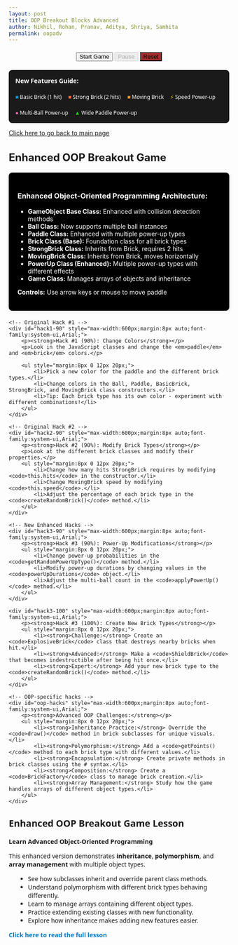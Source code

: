 ```yaml
---
layout: post 
title: OOP Breakout Blocks Advanced
author: Nikhil, Rohan, Pranav, Aditya, Shriya, Samhita
permalink: oopadv
---
```





<canvas id="gameCanvas" width="600" height="400"></canvas>

<div class="breakout-section" style="text-align:center; margin:20px 0;">
    <button id="startBtn" class="breakout-btn">Start Game</button>
    <button id="pauseBtn" class="breakout-btn" disabled>Pause</button>
    <button id="resetBtn" class="breakout-btn" style="background:#a52c2cff;">Reset</button>
    <button id="nextLevelBtn" class="breakout-btn" style="display:none;">Next Level ▶</button>
</div>

<!-- Enhanced Features Legend -->
<div style="max-width:600px;margin:8px auto;font-family:system-ui,Arial;background:#1a1a1a;padding:15px;border-radius:8px;color:white;">
    <h4 style="margin-top:0;">New Features Guide:</h4>
    <div style="display:flex;flex-wrap:wrap;gap:15px;font-size:12px;">
        <div><span style="color:#0095DD;">■</span> Basic Brick (1 hit)</div>
        <div><span style="color:#ff6b35;">■</span> Strong Brick (2 hits)</div>
        <div><span style="color:#f7931e;">■</span> Moving Brick</div>
        <div><span style="color:gold;">⚡</span> Speed Power-up</div>
        <div><span style="color:#ff69b4;">●</span> Multi-Ball Power-up</div>
        <div><span style="color:lime;">▲</span> Wide Paddle Power-up</div>
    </div>
</div>

<!-- Hack Challenges Section -->
<div class="breakout-container">
    <p><a href="{{site.baseurl}}/breakout" class="breakout-btn">Click here to go back to main page</a></p>
    <h2 class="breakout-title" style="font-size:1.5rem;">Enhanced OOP Breakout Game</h2>
    <!-- OOP Architecture Info -->
    <div class="breakout-section" style="background:black; padding:20px; border-radius:8px; margin:20px 0; color:white; box-shadow:0 2px 8px rgba(0,0,0,0.1);">
        <h3>Enhanced Object-Oriented Programming Architecture:</h3>
        <ul class="breakout-list">
            <li><strong>GameObject Base Class:</strong> Enhanced with collision detection methods</li>
            <li><strong>Ball Class:</strong> Now supports multiple ball instances</li>
            <li><strong>Paddle Class:</strong> Enhanced with multiple power-up types</li>
            <li><strong>Brick Class (Base):</strong> Foundation class for all brick types</li>
            <li><strong>StrongBrick Class:</strong> Inherits from Brick, requires 2 hits</li>
            <li><strong>MovingBrick Class:</strong> Inherits from Brick, moves horizontally</li>
            <li><strong>PowerUp Class (Enhanced):</strong> Multiple power-up types with different effects</li>
            <li><strong>Game Class:</strong> Manages arrays of objects and inheritance</li>
        </ul>
        <p><strong>Controls:</strong> Use arrow keys or mouse to move paddle</p>
    </div>

    <!-- Original Hack #1 -->
    <div id="hack1-90" style="max-width:600px;margin:8px auto;font-family:system-ui,Arial;">
        <p><strong>Hack #1 (90%): Change Colors</strong></p>
        <p>Look in the JavaScript classes and change the <em>paddle</em> and <em>brick</em> colors.</p>
        
        <ul style="margin:8px 0 12px 20px;">
            <li>Pick a new color for the paddle and the different brick types.</li>
            <li>Change colors in the Ball, Paddle, BasicBrick, StrongBrick, and MovingBrick class constructors.</li>
            <li>Tip: Each brick type has its own color - experiment with different combinations!</li>
        </ul>
    </div>

    <!-- Original Hack #2 -->
    <div id="hack2-90" style="max-width:600px;margin:8px auto;font-family:system-ui,Arial;">
        <p><strong>Hack #2 (90%): Modify Brick Types</strong></p>
        <p>Look at the different brick classes and modify their properties.</p>
        <ul style="margin:8px 0 12px 20px;">
            <li>Change how many hits StrongBrick requires by modifying <code>this.hits</code> in the constructor.</li>
            <li>Change MovingBrick speed by modifying <code>this.speed</code>.</li>
            <li>Adjust the percentage of each brick type in the <code>createRandomBrick()</code> method.</li>
        </ul>
    </div>

    <!-- New Enhanced Hacks -->
    <div id="hack3-90" style="max-width:600px;margin:8px auto;font-family:system-ui,Arial;">
        <p><strong>Hack #3 (90%): Power-Up Modifications</strong></p>
        <ul style="margin:8px 0 12px 20px;">
            <li>Change power-up probabilities in the <code>getRandomPowerUpType()</code> method.</li>
            <li>Modify power-up durations by changing values in the <code>powerUpDurations</code> object.</li>
            <li>Adjust the multi-ball count in the <code>applyPowerUp()</code> method.</li>
        </ul>
    </div>

    <div id="hack3-100" style="max-width:600px;margin:8px auto;font-family:system-ui,Arial;">
        <p><strong>Hack #3 (100%): Create New Brick Types</strong></p>
        <ul style="margin:8px 0 12px 20px;">
            <li><strong>Challenge:</strong> Create an <code>ExplosiveBrick</code> class that destroys nearby bricks when hit.</li>
            <li><strong>Advanced:</strong> Make a <code>ShieldBrick</code> that becomes indestructible after being hit once.</li>
            <li><strong>Expert:</strong> Add your new brick type to the <code>createRandomBrick()</code> method.</li>
        </ul>
    </div>

    <!-- OOP-specific hacks -->
    <div id="oop-hacks" style="max-width:600px;margin:8px auto;font-family:system-ui,Arial;">
        <p><strong>Advanced OOP Challenges:</strong></p>
        <ul style="margin:8px 0 12px 20px;">
            <li><strong>Inheritance Practice:</strong> Override the <code>draw()</code> method in brick subclasses for unique visuals.</li>
            <li><strong>Polymorphism:</strong> Add a <code>getPoints()</code> method to each brick type with different values.</li>
            <li><strong>Encapsulation:</strong> Create private methods in brick classes using the # syntax.</li>
            <li><strong>Composition:</strong> Create a <code>BrickFactory</code> class to manage brick creation.</li>
            <li><strong>Array Management:</strong> Study how the game handles arrays of different object types.</li>
        </ul>
    </div>
</div>

<div id="information" style="max-width:600px;margin:8px auto;font-family:system-ui,Arial;">
    <h2>Enhanced OOP Breakout Game Lesson</h2>
    <p><strong>Learn Advanced Object-Oriented Programming</strong></p>
    <p>This enhanced version demonstrates <strong>inheritance</strong>, <strong>polymorphism</strong>, and <strong>array management</strong> with multiple object types.</p>
    <ul style="margin:8px 0 12px 20px;">
        <li>See how subclasses inherit and override parent class methods.</li>
        <li>Understand polymorphism with different brick types behaving differently.</li>
        <li>Learn to manage arrays containing different object types.</li>
        <li>Practice extending existing classes with new functionality.</li>
        <li>Explore how inheritance makes adding new features easier.</li>
    </ul>
    <p><a href="{{site.baseurl}}/oopadvlesson" style="text-decoration:none;color:#007acc;font-weight:bold;">Click here to read the full lesson</a></p>
</div>

<script>
  // Enhanced GameObject base class with collision detection
  class GameObject {
      constructor(x, y) {
          this.x = x;
          this.y = y;
      }
      
      draw(ctx) {
          // Base draw method - to be overridden
      }
      
      update() {
          // Base update method - to be overridden
      }
      
      // Enhanced collision detection method
      getBounds() {
          return {
              left: this.x,
              right: this.x + (this.width || this.radius * 2),
              top: this.y,
              bottom: this.y + (this.height || this.radius * 2)
          };
      }
  }

  // Ball class - enhanced to support multiple instances
  class Ball extends GameObject {
      constructor(x, y, radius = 8) {
          super(x, y);
          this.radius = radius;
          this.dx = 2;
          this.dy = -2;
          this.color = "#0095DD";
          this.active = true;
      }
      
      draw(ctx) {
          if (!this.active) return;
          ctx.beginPath();
          ctx.arc(this.x, this.y, this.radius, 0, Math.PI * 2);
          ctx.fillStyle = this.color;
          ctx.fill();
          ctx.closePath();
      }
      
      update(canvasWidth, canvasHeight) {
          if (!this.active) return;
          
          // Wall collision
          if (this.x + this.dx > canvasWidth - this.radius || this.x + this.dx < this.radius) {
              this.dx = -this.dx;
          }
          if (this.y + this.dy < this.radius) {
              this.dy = -this.dy;
          }
          
          // Remove ball if it goes below canvas
          if (this.y > canvasHeight + 50) {
              this.active = false;
          }
          
          this.x += this.dx;
          this.y += this.dy;
      }
      
      reset(canvasWidth, canvasHeight) {
          this.x = canvasWidth / 2;
          this.y = canvasHeight - 30;
          this.active = true;
          const speed = Math.hypot(this.dx, this.dy);
          const angle = (Math.PI / 6) + Math.random() * (Math.PI / 3);
          const sign = Math.random() < 0.5 ? -1 : 1;
          this.dx = sign * speed * Math.cos(angle);
          this.dy = -Math.abs(speed * Math.sin(angle));
      }
      
      speedUp(multiplier = 1.12) {
          const currentSpeed = Math.hypot(this.dx, this.dy) * multiplier;
          const theta = Math.atan2(this.dy, this.dx);
          this.dx = currentSpeed * Math.cos(theta);
          this.dy = currentSpeed * Math.sin(theta);
      }
      
      collidesWith(obj) {
          return (
              this.active &&
              this.x > obj.x &&
              this.x < obj.x + obj.width &&
              this.y > obj.y &&
              this.y < obj.y + obj.height
          );
      }
      
      collidesWithPaddle(paddle) {
          return (
              this.active &&
              this.y + this.dy > paddle.canvasHeight - paddle.height &&
              this.x > paddle.x &&
              this.x < paddle.x + paddle.width
          );
      }
  }

  // Enhanced Paddle class with multiple power-up support
  class Paddle extends GameObject {
      constructor(x, y, canvasWidth, canvasHeight) {
          super(x, y);
          this.canvasWidth = canvasWidth;
          this.canvasHeight = canvasHeight;
          this.baseWidth = 75;
          this.width = this.baseWidth;
          this.height = 10;
          this.color = "#0095DD";
          this.speed = 7;
          this.leftPressed = false;
          this.rightPressed = false;
      }
      
      draw(ctx) {
          ctx.beginPath();
          ctx.rect(this.x, this.canvasHeight - this.height, this.width, this.height);
          ctx.fillStyle = this.color;
          ctx.fill();
          ctx.closePath();
      }
      
      update() {
          if (this.rightPressed && this.x < this.canvasWidth - this.width) {
              this.x += this.speed;
          } else if (this.leftPressed && this.x > 0) {
              this.x -= this.speed;
          }
      }
      
      setPosition(x) {
          if (x > 0 && x < this.canvasWidth) {
              this.x = x - this.width / 2;
          }
      }
      
      reset() {
          this.x = (this.canvasWidth - this.width) / 2;
          this.width = this.baseWidth;
      }
      
      applyPowerUp(type) {
          if (type === "wide") {
              this.width = this.baseWidth + 40;
          }
          // Speed and multi-ball are handled by the Game class
      }
      
      resetPowerUp() {
          this.width = this.baseWidth;
      }
  }

  // Base Brick class
  class Brick extends GameObject {
      constructor(x, y, width = 75, height = 20) {
          super(x, y);
          this.width = width;
          this.height = height;
          this.status = 1; // 1 = active, 0 = destroyed
          this.hasPowerUp = Math.random() < 0.3; // 30% chance
          this.color = "#0095DD";
      }
      
      draw(ctx) {
          if (this.status === 1) {
              ctx.beginPath();
              ctx.rect(this.x, this.y, this.width, this.height);
              
              if (this.hasPowerUp) {
                  ctx.shadowColor = "yellow";
                  ctx.shadowBlur = 5;
              } else {
                  ctx.shadowBlur = 0;
              }
              
              ctx.fillStyle = this.color;
              ctx.fill();
              ctx.closePath();
              ctx.shadowBlur = 0;
          }
      }
      
      hit() {
          this.status = 0;
          return true; // Brick is destroyed
      }
      
      isActive() {
          return this.status === 1;
      }
      
      getPoints() {
          return 1; // Base points for hitting this brick
      }
  }

  // StrongBrick - requires multiple hits
  class StrongBrick extends Brick {
      constructor(x, y, width = 75, height = 20) {
          super(x, y, width, height);
          this.maxHits = 2;
          this.hits = this.maxHits;
          this.color = "#ff6b35"; // Orange color
      }
      
      draw(ctx) {
          if (this.status === 1) {
              ctx.beginPath();
              ctx.rect(this.x, this.y, this.width, this.height);
              
              // Change color based on remaining hits
              const alpha = this.hits / this.maxHits;
              const r = 255;
              const g = Math.floor(107 * alpha);
              const b = Math.floor(53 * alpha);
              
              ctx.fillStyle = `rgb(${r}, ${g}, ${b})`;
              
              if (this.hasPowerUp) {
                  ctx.shadowColor = "yellow";
                  ctx.shadowBlur = 5;
              }
              
              ctx.fill();
              ctx.closePath();
              ctx.shadowBlur = 0;
              
              // Draw hit counter
              ctx.fillStyle = "white";
              ctx.font = "bold 12px Arial";
              ctx.textAlign = "center";
              ctx.fillText(this.hits.toString(), this.x + this.width/2, this.y + this.height/2 + 4);
          }
      }
      
      hit() {
          this.hits--;
          if (this.hits <= 0) {
              this.status = 0;
              return true; // Brick is destroyed
          }
          return false; // Brick still alive
      }
      
      getPoints() {
          return 2; // More points for stronger bricks
      }
  }

  // MovingBrick - moves horizontally
  class MovingBrick extends Brick {
      constructor(x, y, width = 75, height = 20) {
          super(x, y, width, height);
          this.speed = 1;
          this.direction = Math.random() > 0.5 ? 1 : -1;
          this.color = "#f7931e"; // Different orange
          this.originalX = x;
          this.moveRange = 50;
      }
      
      update(canvasWidth) {
          if (this.status === 1) {
              this.x += this.speed * this.direction;
              
              // Reverse direction if moving too far from original position
              if (Math.abs(this.x - this.originalX) > this.moveRange || 
                  this.x <= 0 || this.x >= canvasWidth - this.width) {
                  this.direction *= -1;
              }
          }
      }
      
      getPoints() {
          return 3; // Most points for moving bricks
      }
  }

  // Enhanced PowerUp class with multiple types
  class PowerUp extends GameObject {
      constructor(x, y, type = "wide") {
          super(x, y);
          this.size = 20;
          this.fallSpeed = 1.5;
          this.active = true;
          this.type = type;
          this.colors = {
              wide: { primary: "lime", secondary: "green", symbol: "▲" },
              speed: { primary: "gold", secondary: "orange", symbol: "⚡" },
              multiball: { primary: "#ff69b4", secondary: "#ff1493", symbol: "●" }
          };
      }
      
      draw(ctx) {
          if (this.active) {
              const colorConfig = this.colors[this.type];
              
              // Create gradient effect
              const gradient = ctx.createRadialGradient(
                  this.x, this.y, 2, this.x, this.y, this.size/2
              );
              gradient.addColorStop(0, colorConfig.primary);
              gradient.addColorStop(1, colorConfig.secondary);
              
              ctx.beginPath();
              ctx.arc(this.x, this.y, this.size / 2, 0, Math.PI * 2);
              ctx.fillStyle = gradient;
              ctx.fill();
              ctx.closePath();
              
              // Draw symbol
              ctx.fillStyle = "black";
              ctx.font = "bold 12px Arial";
              ctx.textAlign = "center";
              ctx.textBaseline = "middle";
              ctx.fillText(colorConfig.symbol, this.x, this.y);
          }
      }
      
      update(canvasHeight) {
          if (this.active) {
              this.y += this.fallSpeed;
              if (this.y > canvasHeight) {
                  this.active = false;
              }
          }
      }
      
      collidesWithPaddle(paddle) {
          return (
              this.active &&
              this.y + this.size / 2 >= paddle.canvasHeight - paddle.height &&
              this.x > paddle.x &&
              this.x < paddle.x + paddle.width
          );
      }
      
      collect() {
          this.active = false;
      }
  }

  // Enhanced Game class with multiple object types
  class Game {
      constructor(canvasId) {
          this.canvas = document.getElementById(canvasId);
          this.ctx = this.canvas.getContext("2d");
          this.width = this.canvas.width;
          this.height = this.canvas.height;
          
          // Game state
          this.score = 0;
          this.lives = 3;
          this.level = 1;
          this.paused = false;
          this.gameRunning = false;
          
          // Enhanced game objects - now arrays for multiple instances
          this.balls = [new Ball(this.width / 2, this.height - 30)];
          this.paddle = new Paddle((this.width - 75) / 2, this.height - 10, this.width, this.height);
          this.bricks = [];
          this.powerUps = [];
          
          // Enhanced power-up state
          this.activePowerUps = new Set();
          this.powerUpTimers = {};
          this.powerUpDurations = {
              wide: 5000,
              speed: 3000,
              multiball: 1000 // Short duration just for activation
          };
          
          // Brick configuration
          this.brickRows = 4;
          this.brickCols = 6;
          this.brickPadding = 10;
          this.brickOffsetTop = 30;
          this.brickOffsetLeft = 50;
          
          this.setupEventListeners();
          this.initBricks();
      }
      
      // Factory method for creating random brick types
      createRandomBrick(x, y) {
          const random = Math.random();
          if (random < 0.6) {
              return new Brick(x, y);
          } else if (random < 0.85) {
              return new StrongBrick(x, y);
          } else {
              return new MovingBrick(x, y);
          }
      }
      
      // Get random power-up type
      getRandomPowerUpType() {
          const types = ["wide", "speed", "multiball"];
          const probabilities = [0.4, 0.3, 0.3]; // Adjust these probabilities
          
          const random = Math.random();
          let cumulative = 0;
          
          for (let i = 0; i < types.length; i++) {
              cumulative += probabilities[i];
              if (random < cumulative) {
                  return types[i];
              }
          }
          return types[0];
      }
      
      setupEventListeners() {
          // Keyboard controls
          document.addEventListener("keydown", (e) => {
              if (e.key === "Right" || e.key === "ArrowRight") {
                  this.paddle.rightPressed = true;
              } else if (e.key === "Left" || e.key === "ArrowLeft") {
                  this.paddle.leftPressed = true;
              }
          });
          
          document.addEventListener("keyup", (e) => {
              if (e.key === "Right" || e.key === "ArrowRight") {
                  this.paddle.rightPressed = false;
              } else if (e.key === "Left" || e.key === "ArrowLeft") {
                  this.paddle.leftPressed = false;
              }
          });
          
          // Mouse controls
          this.canvas.addEventListener("mousemove", (e) => {
              const relativeX = e.clientX - this.canvas.offsetLeft;
              this.paddle.setPosition(relativeX);
          });
          
          // Button controls
          document.getElementById("startBtn").addEventListener("click", () => this.start());
          document.getElementById("pauseBtn").addEventListener("click", () => this.togglePause());
          document.getElementById("resetBtn").addEventListener("click", () => this.reset());
          document.getElementById("nextLevelBtn").addEventListener("click", () => this.nextLevel());
      }
      
      initBricks() {
          this.bricks = [];
          for (let c = 0; c < this.brickCols; c++) {
              for (let r = 0; r < this.brickRows; r++) {
                  const x = c * (75 + this.brickPadding) + this.brickOffsetLeft;
                  const y = r * (20 + this.brickPadding) + this.brickOffsetTop;
                  this.bricks.push(this.createRandomBrick(x, y));
              }
          }
      }
      
      start() {
          this.gameRunning = true;
          this.paused = false;
          document.getElementById("startBtn").disabled = true;
          document.getElementById("pauseBtn").disabled = false;
          this.gameLoop();
      }
      
      togglePause() {
          this.paused = !this.paused;
          document.getElementById("pauseBtn").textContent = this.paused ? "Resume" : "Pause";
          if (!this.paused) {
              this.gameLoop();
          }
      }
      
      reset() {
          this.score = 0;
          this.lives = 3;
          this.level = 1;
          this.brickRows = 4;
          this.paused = false;
          this.gameRunning = false;
          
          this.balls = [new Ball(this.width / 2, this.height - 30)];
          this.paddle.reset();
          this.powerUps = [];
          this.activePowerUps.clear();
          this.powerUpTimers = {};
          
          this.initBricks();
          
          document.getElementById("startBtn").disabled = false;
          document.getElementById("pauseBtn").disabled = true;
          document.getElementById("pauseBtn").textContent = "Pause";
          document.getElementById("nextLevelBtn").style.display = "none";
          
          this.draw();
      }
      
      nextLevel() {
          this.level++;
          for (let ball of this.balls) {
              ball.speedUp(1.12);
          }
          
          if (this.brickRows < 8) {
              this.brickRows++;
          }
          
          this.initBricks();
          for (let ball of this.balls) {
              ball.reset(this.width, this.height);
          }
          this.paddle.reset();
          this.powerUps = [];
          this.activePowerUps.clear();
          this.powerUpTimers = {};
          
          this.paused = false;
          document.getElementById("nextLevelBtn").style.display = "none";
          this.gameLoop();
      }
      
      collisionDetection() {
          for (let ball of this.balls) {
              if (!ball.active) continue;
              
              for (let brick of this.bricks) {
                  if (brick.isActive() && ball.collidesWith(brick)) {
                      ball.dy = -ball.dy;
                      const destroyed = brick.hit();
                      
                      if (destroyed) {
                          this.score += brick.getPoints();
                          
                          if (brick.hasPowerUp) {
                              const powerUpType = this.getRandomPowerUpType();
                              this.powerUps.push(new PowerUp(brick.x + brick.width / 2, brick.y, powerUpType));
                          }
                      }
                      break; // Only hit one brick per ball per frame
                  }
              }
          }
      }
      
      updatePowerUps() {
          for (let powerUp of this.powerUps) {
              powerUp.update(this.height);
              
              if (powerUp.collidesWithPaddle(this.paddle)) {
                  powerUp.collect();
                  this.applyPowerUp(powerUp.type);
              }
          }
          
          // Check power-up timers
          for (let type of this.activePowerUps) {
              const elapsed = Date.now() - this.powerUpTimers[type];
              if (elapsed > this.powerUpDurations[type]) {
                  this.activePowerUps.delete(type);
                  delete this.powerUpTimers[type];
                  this.removePowerUp(type);
              }
          }
          
          // Remove inactive power-ups
          this.powerUps = this.powerUps.filter(p => p.active);
      }
      
      applyPowerUp(type) {
          this.activePowerUps.add(type);
          this.powerUpTimers[type] = Date.now();
          
          if (type === "wide") {
              this.paddle.applyPowerUp(type);
          } else if (type === "speed") {
              for (let ball of this.balls) {
                  ball.speedUp(0.7); // Slow down for "speed" power-up
              }
          } else if (type === "multiball") {
              // Add 2 extra balls
              for (let i = 0; i < 2; i++) {
                  const newBall = new Ball(this.balls[0].x, this.balls[0].y);
                  const angle = (Math.PI / 4) * (i + 1);
                  const speed = Math.hypot(this.balls[0].dx, this.balls[0].dy);
                  newBall.dx = speed * Math.cos(angle) * (Math.random() > 0.5 ? 1 : -1);
                  newBall.dy = -speed * Math.sin(angle);
                  this.balls.push(newBall);
              }
          }
      }
      
      removePowerUp(type) {
          if (type === "wide") {
              this.paddle.resetPowerUp();
          } else if (type === "speed") {
              for (let ball of this.balls) {
                  ball.speedUp(1.43); // Restore normal speed
              }
          }
          // multiball doesn't need removal - balls naturally disappear when they fall off screen
      }
      
      checkWinCondition() {
          const activeBricks = this.bricks.filter(brick => brick.isActive()).length;
          if (activeBricks === 0) {
              this.paused = true;
              document.getElementById("nextLevelBtn").style.display = "block";
              return true;
          }
          return false;
      }
      
      checkBallCollision() {
          let activeBallCount = 0;
          
          for (let ball of this.balls) {
              if (!ball.active) continue;
              activeBallCount++;
              
              // Ball hits bottom
              if (ball.y + ball.dy > this.height - ball.radius) {
                  if (ball.collidesWithPaddle(this.paddle)) {
                      ball.dy = -ball.dy;
                  } else {
                      ball.active = false;
                      activeBallCount--;
                  }
              }
          }
          
          // If no balls are active, lose a life
          if (activeBallCount === 0) {
              this.lives--;
              if (this.lives === 0) {
                  this.gameOver();
              } else {
                  // Reset to single ball
                  this.balls = [new Ball(this.width / 2, this.height - 30)];
                  this.paddle.reset();
              }
          }
      }
      
      gameOver() {
          this.gameRunning = false;
          this.paused = true;
          alert(`GAME OVER! Final Score: ${this.score}`);
          this.reset();
      }
      
      drawUI() {
          // Score
          this.ctx.font = "16px Arial";
          this.ctx.fillStyle = "#0095DD";
          this.ctx.textAlign = "left";
          this.ctx.fillText("Score: " + this.score, 8, 20);
          
          // Lives  
          this.ctx.textAlign = "right";
          this.ctx.fillText("Lives: " + this.lives, this.width - 65, 20);
          
          // Level
          this.ctx.textAlign = "center";
          this.ctx.fillText("Level: " + this.level, this.width / 2, 20);
          
          // Active balls count
          const activeBalls = this.balls.filter(ball => ball.active).length;
          if (activeBalls > 1) {
              this.ctx.textAlign = "left";
              this.ctx.fillStyle = "#ff69b4";
              this.ctx.fillText("Balls: " + activeBalls, 8, 45);
          }
          
          // Power-up indicators
          let yOffset = 30;
          for (let type of this.activePowerUps) {
              const elapsed = Date.now() - this.powerUpTimers[type];
              const remaining = Math.max(0, this.powerUpDurations[type] - elapsed);
              
              if (type !== "multiball" && remaining > 0) {
                  const barHeight = 60;
                  const barWidth = 8;
                  const fillHeight = (remaining / this.powerUpDurations[type]) * barHeight;
                  
                  this.ctx.fillStyle = "gray";
                  this.ctx.fillRect(this.width - 20, yOffset, barWidth, barHeight);
                  
                  const color = type === "wide" ? "lime" : "gold";
                  this.ctx.fillStyle = color;
                  this.ctx.fillRect(
                      this.width - 20,
                      yOffset + (barHeight - fillHeight),
                      barWidth,
                      fillHeight
                  );
                  
                  this.ctx.strokeStyle = "black";
                  this.ctx.strokeRect(this.width - 20, yOffset, barWidth, barHeight);
                  
                  yOffset += barHeight + 5;
              }
          }
      }
      
      update() {
          if (this.paused || !this.gameRunning) return;
          
          // Update all balls
          for (let ball of this.balls) {
              ball.update(this.width, this.height);
          }
          
          this.paddle.update();
          
          // Update moving bricks
          for (let brick of this.bricks) {
              if (brick instanceof MovingBrick) {
                  brick.update(this.width);
              }
          }
          
          this.updatePowerUps();
          this.collisionDetection();
          this.checkBallCollision();
          
          if (this.checkWinCondition()) return;
      }
      
      draw() {
          // Clear canvas
          this.ctx.clearRect(0, 0, this.width, this.height);
          
          // Draw all game objects
          for (let brick of this.bricks) {
              brick.draw(this.ctx);
          }
          
          for (let ball of this.balls) {
              ball.draw(this.ctx);
          }
          
          this.paddle.draw(this.ctx);
          
          for (let powerUp of this.powerUps) {
              powerUp.draw(this.ctx);
          }
          
          this.drawUI();
      }
      
      gameLoop() {
          if (this.paused || !this.gameRunning) return;
          
          this.update();
          this.draw();
          
          requestAnimationFrame(() => this.gameLoop());
      }
  }

  // Initialize the game
  const game = new Game("gameCanvas");
  
  // Initial draw
  game.draw();
</script>